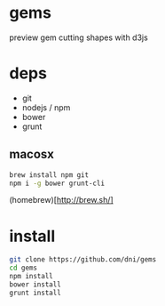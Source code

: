 # gems
 preview gem cutting shapes with d3js

 # deps
* git
* nodejs / npm
* bower
* grunt

## macosx
```sh
brew install npm git
npm i -g bower grunt-cli
```
(homebrew)[http://brew.sh/]


 # install
 ```sh
 git clone https://github.com/dni/gems
 cd gems
 npm install
 bower install
 grunt install
 ```
